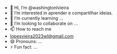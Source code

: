 - 👋 Hi, I’m @washingtonlvieira
- 👀 I’m interested in aprender e compartilhar ideias. 
- 🌱 I’m currently learning ...
- 💞️ I’m looking to collaborate on ...
- 📫 How to reach me
-  lopesvieira2023wl@gmail.com
- 😄 Pronouns: ...
- ⚡ Fun fact: ...

<!---
DevLps/DevLps is a ✨ special ✨ repository because its `README.md` (this file) appears on your GitHub profile.
You can click the Preview link to take a look at your changes.
--->
